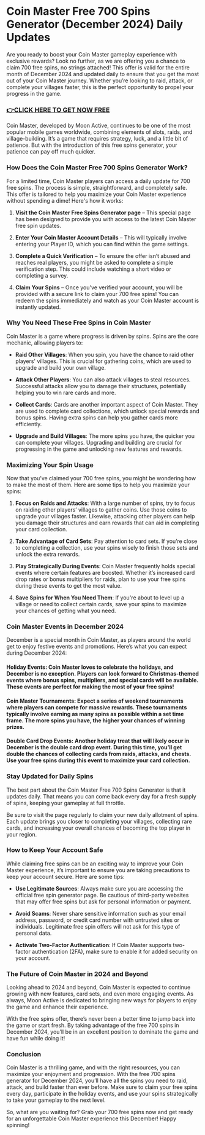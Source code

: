 # Coin Master Free 700 Spins Generator (December 2024) Daily Updates

Are you ready to boost your Coin Master gameplay experience with exclusive rewards? Look no further, as we are offering you a chance to claim 700 free spins, no strings attached! This offer is valid for the entire month of December 2024 and updated daily to ensure that you get the most out of your Coin Master journey. Whether you’re looking to raid, attack, or complete your villages faster, this is the perfect opportunity to propel your progress in the game.

### [👉CLICK HERE TO GET NOW FREE](https://freeforyou.xyz/coin/master/)

Coin Master, developed by Moon Active, continues to be one of the most popular mobile games worldwide, combining elements of slots, raids, and village-building. It’s a game that requires strategy, luck, and a little bit of patience. But with the introduction of this free spins generator, your patience can pay off much quicker.

### How Does the Coin Master Free 700 Spins Generator Work?

For a limited time, Coin Master players can access a daily update for 700 free spins. The process is simple, straightforward, and completely safe. This offer is tailored to help you maximize your Coin Master experience without spending a dime! Here's how it works:

1. **Visit the Coin Master Free Spins Generator page** – This special page has been designed to provide you with access to the latest Coin Master free spin updates.
   
2. **Enter Your Coin Master Account Details** – This will typically involve entering your Player ID, which you can find within the game settings.
   
3. **Complete a Quick Verification** – To ensure the offer isn’t abused and reaches real players, you might be asked to complete a simple verification step. This could include watching a short video or completing a survey.

4. **Claim Your Spins** – Once you've verified your account, you will be provided with a secure link to claim your 700 free spins! You can redeem the spins immediately and watch as your Coin Master account is instantly updated.

### Why You Need These Free Spins in Coin Master

Coin Master is a game where progress is driven by spins. Spins are the core mechanic, allowing players to:

- **Raid Other Villages**: When you spin, you have the chance to raid other players' villages. This is crucial for gathering coins, which are used to upgrade and build your own village.
  
- **Attack Other Players**: You can also attack villages to steal resources. Successful attacks allow you to damage their structures, potentially helping you to win rare cards and more.
  
- **Collect Cards**: Cards are another important aspect of Coin Master. They are used to complete card collections, which unlock special rewards and bonus spins. Having extra spins can help you gather cards more efficiently.

- **Upgrade and Build Villages**: The more spins you have, the quicker you can complete your villages. Upgrading and building are crucial for progressing in the game and unlocking new features and rewards.

### Maximizing Your Spin Usage

Now that you’ve claimed your 700 free spins, you might be wondering how to make the most of them. Here are some tips to help you maximize your spins:

1. **Focus on Raids and Attacks**: With a large number of spins, try to focus on raiding other players’ villages to gather coins. Use those coins to upgrade your villages faster. Likewise, attacking other players can help you damage their structures and earn rewards that can aid in completing your card collection.

2. **Take Advantage of Card Sets**: Pay attention to card sets. If you’re close to completing a collection, use your spins wisely to finish those sets and unlock the extra rewards.

3. **Play Strategically During Events**: Coin Master frequently holds special events where certain features are boosted. Whether it’s increased card drop rates or bonus multipliers for raids, plan to use your free spins during these events to get the most value.

4. **Save Spins for When You Need Them**: If you're about to level up a village or need to collect certain cards, save your spins to maximize your chances of getting what you need.

### Coin Master Events in December 2024

December is a special month in Coin Master, as players around the world get to enjoy festive events and promotions. Here’s what you can expect during December 2024:

#### **Holiday Events**: Coin Master loves to celebrate the holidays, and December is no exception. Players can look forward to Christmas-themed events where bonus spins, multipliers, and special cards will be available. These events are perfect for making the most of your free spins!

#### **Coin Master Tournaments**: Expect a series of weekend tournaments where players can compete for massive rewards. These tournaments typically involve earning as many spins as possible within a set time frame. The more spins you have, the higher your chances of winning prizes.

#### **Double Card Drop Events**: Another holiday treat that will likely occur in December is the double card drop event. During this time, you’ll get double the chances of collecting cards from raids, attacks, and chests. Use your free spins during this event to maximize your card collection.

### Stay Updated for Daily Spins

The best part about the Coin Master Free 700 Spins Generator is that it updates daily. That means you can come back every day for a fresh supply of spins, keeping your gameplay at full throttle.

Be sure to visit the page regularly to claim your new daily allotment of spins. Each update brings you closer to completing your villages, collecting rare cards, and increasing your overall chances of becoming the top player in your region.

### How to Keep Your Account Safe

While claiming free spins can be an exciting way to improve your Coin Master experience, it’s important to ensure you are taking precautions to keep your account secure. Here are some tips:

- **Use Legitimate Sources**: Always make sure you are accessing the official free spin generator page. Be cautious of third-party websites that may offer free spins but ask for personal information or payment.
  
- **Avoid Scams**: Never share sensitive information such as your email address, password, or credit card number with untrusted sites or individuals. Legitimate free spin offers will not ask for this type of personal data.

- **Activate Two-Factor Authentication**: If Coin Master supports two-factor authentication (2FA), make sure to enable it for added security on your account.

### The Future of Coin Master in 2024 and Beyond

Looking ahead to 2024 and beyond, Coin Master is expected to continue growing with new features, card sets, and even more engaging events. As always, Moon Active is dedicated to bringing new ways for players to enjoy the game and enhance their experience.

With the free spins offer, there’s never been a better time to jump back into the game or start fresh. By taking advantage of the free 700 spins in December 2024, you’ll be in an excellent position to dominate the game and have fun while doing it!

### Conclusion

Coin Master is a thrilling game, and with the right resources, you can maximize your enjoyment and progression. With the free 700 spins generator for December 2024, you’ll have all the spins you need to raid, attack, and build faster than ever before. Make sure to claim your free spins every day, participate in the holiday events, and use your spins strategically to take your gameplay to the next level.

So, what are you waiting for? Grab your 700 free spins now and get ready for an unforgettable Coin Master experience this December! Happy spinning!
